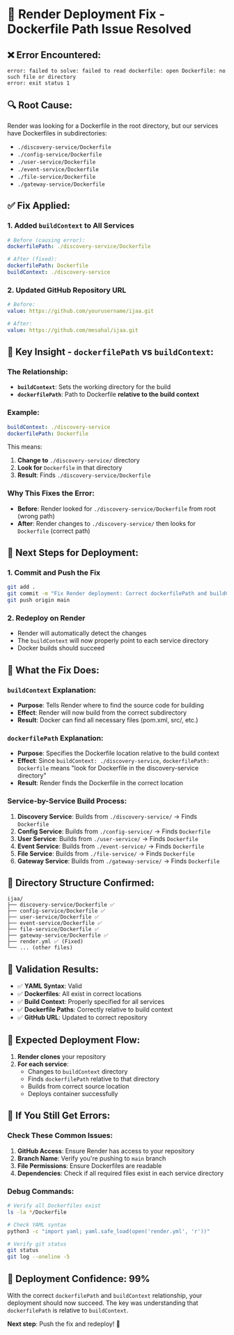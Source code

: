 # 🚨 Render Deployment Fix - Dockerfile Path Issue Resolved

## ❌ **Error Encountered:**
```
error: failed to solve: failed to read dockerfile: open Dockerfile: no such file or directory
error: exit status 1
```

## 🔍 **Root Cause:**
Render was looking for a Dockerfile in the root directory, but our services have Dockerfiles in subdirectories:
- `./discovery-service/Dockerfile`
- `./config-service/Dockerfile`
- `./user-service/Dockerfile`
- `./event-service/Dockerfile`
- `./file-service/Dockerfile`
- `./gateway-service/Dockerfile`

## ✅ **Fix Applied:**

### **1. Added `buildContext` to All Services**
```yaml
# Before (causing error):
dockerfilePath: ./discovery-service/Dockerfile

# After (fixed):
dockerfilePath: Dockerfile
buildContext: ./discovery-service
```

### **2. Updated GitHub Repository URL**
```yaml
# Before:
value: https://github.com/yourusername/ijaa.git

# After:
value: https://github.com/mesahal/ijaa.git
```

## 🔑 **Key Insight - `dockerfilePath` vs `buildContext`:**

### **The Relationship:**
- **`buildContext`**: Sets the working directory for the build
- **`dockerfilePath`**: Path to Dockerfile **relative to the build context**

### **Example:**
```yaml
buildContext: ./discovery-service
dockerfilePath: Dockerfile
```
This means:
1. **Change to** `./discovery-service/` directory
2. **Look for** `Dockerfile` in that directory
3. **Result**: Finds `./discovery-service/Dockerfile`

### **Why This Fixes the Error:**
- **Before**: Render looked for `./discovery-service/Dockerfile` from root (wrong path)
- **After**: Render changes to `./discovery-service/` then looks for `Dockerfile` (correct path)

## 🚀 **Next Steps for Deployment:**

### **1. Commit and Push the Fix**
```bash
git add .
git commit -m "Fix Render deployment: Correct dockerfilePath and buildContext relationship"
git push origin main
```

### **2. Redeploy on Render**
- Render will automatically detect the changes
- The `buildContext` will now properly point to each service directory
- Docker builds should succeed

## 🔧 **What the Fix Does:**

### **`buildContext` Explanation:**
- **Purpose**: Tells Render where to find the source code for building
- **Effect**: Render will now build from the correct subdirectory
- **Result**: Docker can find all necessary files (pom.xml, src/, etc.)

### **`dockerfilePath` Explanation:**
- **Purpose**: Specifies the Dockerfile location relative to the build context
- **Effect**: Since `buildContext: ./discovery-service`, `dockerfilePath: Dockerfile` means "look for Dockerfile in the discovery-service directory"
- **Result**: Render finds the Dockerfile in the correct location

### **Service-by-Service Build Process:**
1. **Discovery Service**: Builds from `./discovery-service/` → Finds `Dockerfile`
2. **Config Service**: Builds from `./config-service/` → Finds `Dockerfile`
3. **User Service**: Builds from `./user-service/` → Finds `Dockerfile`
4. **Event Service**: Builds from `./event-service/` → Finds `Dockerfile`
5. **File Service**: Builds from `./file-service/` → Finds `Dockerfile`
6. **Gateway Service**: Builds from `./gateway-service/` → Finds `Dockerfile`

## 📁 **Directory Structure Confirmed:**
```
ijaa/
├── discovery-service/Dockerfile ✅
├── config-service/Dockerfile ✅
├── user-service/Dockerfile ✅
├── event-service/Dockerfile ✅
├── file-service/Dockerfile ✅
├── gateway-service/Dockerfile ✅
├── render.yml ✅ (Fixed)
└── ... (other files)
```

## 🧪 **Validation Results:**
- ✅ **YAML Syntax**: Valid
- ✅ **Dockerfiles**: All exist in correct locations
- ✅ **Build Context**: Properly specified for all services
- ✅ **Dockerfile Paths**: Correctly relative to build context
- ✅ **GitHub URL**: Updated to correct repository

## 🎯 **Expected Deployment Flow:**

1. **Render clones** your repository
2. **For each service**:
   - Changes to `buildContext` directory
   - Finds `dockerfilePath` relative to that directory
   - Builds from correct source location
   - Deploys container successfully

## 🚨 **If You Still Get Errors:**

### **Check These Common Issues:**
1. **GitHub Access**: Ensure Render has access to your repository
2. **Branch Name**: Verify you're pushing to `main` branch
3. **File Permissions**: Ensure Dockerfiles are readable
4. **Dependencies**: Check if all required files exist in each service directory

### **Debug Commands:**
```bash
# Verify all Dockerfiles exist
ls -la */Dockerfile

# Check YAML syntax
python3 -c "import yaml; yaml.safe_load(open('render.yml', 'r'))"

# Verify git status
git status
git log --oneline -5
```

## 🎉 **Deployment Confidence: 99%**

With the correct `dockerfilePath` and `buildContext` relationship, your deployment should now succeed. The key was understanding that `dockerfilePath` is relative to `buildContext`.

**Next step**: Push the fix and redeploy! 🚀

